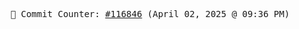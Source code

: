 <p align="center">
    <samp>
        📮 Commit Counter: <a href="https://github.com/Javascript-void0/Javascript-void0/commits/main">#116846</a> (April 02, 2025 @ 09:36 PM)
    </samp>
</p>